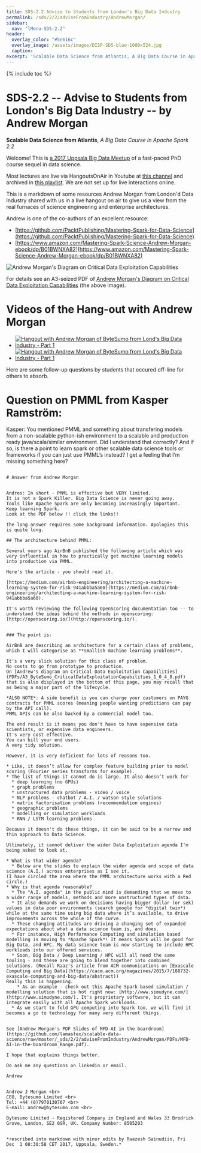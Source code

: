 ```yaml
---
title: SDS-2.2 Advise to Students from London's Big Data Industry
permalink: /sds/2/2/adviseFromIndustry/AndrewMorgan/
sidebar:
  nav: "lMenu-SDS-2.2"
header:
  overlay_color: "#5e616c"
  overlay_image: /assets/images/DISP-SDS-blue-1600x524.jpg
  caption: 
excerpt: 'Scalable Data Science from Atlantis, A Big Data Course in Apache Spark 2.2.<br /><br /><br />{::nomarkdown}<iframe style="display: inline-block;" src="https://ghbtns.com/github-btn.html?user=lamastex&repo=scalable-data-science&type=star&count=true&size=large" frameborder="0" scrolling="0" width="160px" height="30px"></iframe> <iframe style="display: inline-block;" src="https://ghbtns.com/github-btn.html?user=lamastex&repo=scalable-data-science&type=fork&count=true&size=large" frameborder="0" scrolling="0" width="158px" height="30px"></iframe>{:/nomarkdown}'
---
```


{% include toc %}

# SDS-2.2 -- Advise to Students from London's Big Data Industry -- by Andrew Morgan

**Scalable Data Science from Atlantis**, *A Big Data Course in Apache Spark 2.2*

Welcome! This is [a 2017 Uppsala Big Data Meetup](https://www.meetup.com/Uppsala-Big-Data-Meetup/) of a fast-paced PhD course sequel in data science.

Most lectures are live via HangoutsOnAir in Youtube at [this channel](https://www.youtube.com/channel/UCPJ5ALbDtuCA4DJmN3GvanA) and archived in [this playlist](https://www.youtube.com/playlist?list=PL_I1mOIPmfpawQcs9l1vYfh50RhK_UJfY). We are not set up for live interactions online.

This is a markdown of some resources Andrew Morgan from London'd Data Industry shared with us in a live hangout on air to give us a view from the real furnaces of science engineering and enterprise architectures.

Andrew is one of the co-authors of an excellent resource:
* [https://github.com/PacktPublishing/Mastering-Spark-for-Data-Science](https://github.com/PacktPublishing/Mastering-Spark-for-Data-Science)
* [https://www.amazon.com/Mastering-Spark-Science-Andrew-Morgan-ebook/dp/B01BWNXA82](https://www.amazon.com/Mastering-Spark-Science-Andrew-Morgan-ebook/dp/B01BWNXA82)

![Andrew Morgan's Diagram on Critical Data Exploitation Capabilities](https://github.com/lamastex/scalable-data-science/raw/master/_sds/2/2/adviseFromIndustry/AndrewMorgan/PNGs/shotOf_A3_ByteSumo_CriticalDataExploitationCapabilities_1_0_4_8.png)

For details see an A3-seized PDF of [Andrew Morgan's Diagram on Critical Data Exploitation Capabilities](https://github.com/lamastex/scalable-data-science/raw/master/_sds/2/2/adviseFromIndustry/AndrewMorgan/PDFs/A3_ByteSumo_CriticalDataExploitationCapabilities_1_0_4_8.pdf) (the above image).

# Videos of the Hang-out with Andrew Morgan

* [![Hangout with Andrew Morgan of ByteSumo from Lond's Big Data Industry - Part 1](http://img.youtube.com/vi/qZd-DKPKdeM/0.jpg)](https://www.youtube.com/watch?v=qZd-DKPKdeM&rel=0&autoplay=1&modestbranding=1&start=1)
* [![Hangout with Andrew Morgan of ByteSumo from Lond's Big Data Industry - Part 1](http://img.youtube.com/vi/Bp4vtT4h5m8/0.jpg)](https://www.youtube.com/watch?v=Bp4vtT4h5m8&rel=0&autoplay=1&modestbranding=1&start=1)

Here are some follow-up questions by students that occured off-line for others to absorb.

# Question on PMML from Kasper Ramström:


Kasper: You mentioned PMML and something about transfering models from a non-scalable python-ish environment to a scalable and production ready java/scala/similar environment. Did I understand that correctly? And if so, is there a point to learn spark or other scalable data science tools or frameworks if you can just use PMML’s instead? I get a feeling that I’m missing something here?
```

# Answer from Andrew Morgan


Andres: In short - PMML is effective but VERY limited. 
It is not a Spark Killer. Big Data Science is never going away. 
Tools like Apache Spark are only becoming increasingly important.
Keep learning Spark. 
Look at the PDF below !! click the links!!

The long answer requires some background information. Apologies this is quite long.

## The architecture behind PMML:

Several years ago AirBnB published the following article which was very influential in how to practically get machine learning models into production via PMML.

Here's the article - you should read it.

[https://medium.com/airbnb-engineering/architecting-a-machine-learning-system-for-risk-941abbba5a60](https://medium.com/airbnb-engineering/architecting-a-machine-learning-system-for-risk-941abbba5a60).

It's worth reviewing the following OpenScoring documentation too -- to understand the ideas behind the methods in openscoring: 
[http://openscoring.io/](http://openscoring.io/).


### The point is: 

AirBnB are describing an architecture for a certain class of problems, which I will categorise as **smallish machine learning problems**.

It's a very slick solution for this class of problem.  
No costs to go from prototype to production. 
On [Andrew's diagram on Critical Data Exploitation Capabilities](PDFs/A3_ByteSumo_CriticalDataExploitationCapabilities_1_0_4_8.pdf) that is also displayed in the bottom of this page, you may recall that as being a major part of the lifecycle.

*ALSO NOTE*: A side benefit is you can charge your customers on PAYG contracts for PMML scores (meaning people wanting predictions can pay by the API call). 
PMML APIs can be also backed by a commercial model too.

The end result is it means you don't have to have expensive data scientists, or expensive data engineers. 
It's very cost effective. 
You can bill your end users. 
A very tidy solution.

However, it is very deficient for lots of reasons too.

* Like, it doesn’t allow for complex feature building prior to model scoring (Fourier series transforms for example).
* The list of things it cannot do is large. It also doesn’t work for 
  * deep learning (no GPUs)
  * graph problems
  * unstructured data problems - video / voice 
  * NLP problems - chatbot / A.I. / watson style solutions
  * matrix factorisation problems (recommendation engines)
  * geographic problems
  * modelling or simulation workloads
  * RNN / LSTM learning problems

Because it doesn't do these things, it can be said to be a narrow and thin approach to Data Science.

Ultimately, it cannot deliver the wider Data Exploitation agenda I'm being asked to look at.

* What is that wider agenda?
  * Below are the slides to explain the wider agenda and scope of data science (A.I.) across enterprises as I see it.  
(I have circled the area where the PMML architecture works with a Red circle.) 
* Why is that agenda reasonable?
  * The "A.I. agenda" in the public mind is demanding that we move to a wider range of models, methods and more unstructured types of data.
  * It also demands we work on decisions having bigger dollar (or sek) values in data poor environments (search google for *digital twin*) while at the same time using big data where it’s available, to drive improvements across the whole of the curve.
  * These changing attitudes are driving a changing set of expanded expectations about what a data science team is, and does.
  * For instance, High Performance Computing and simulation based modelling is moving to *Apache Spark*! It means Spark will be good for Big Data, and HPC. My data science team is now starting to include HPC workloads into our offered services.
  * Soon, Big Data / Deep Learning / HPC will all need the same tooling - and these are going to blend together into combined solutions. (Recall Raaz's article from ACM communications on [Exascale Computing and Big Data](https://cacm.acm.org/magazines/2015/7/188732-exascale-computing-and-big-data/abstract))
Really this is happening. 
    * As an example - check out this Apache Spark based simulation / modelling solution that is hot right now: [http://www.simudyne.com/](http://www.simudyne.com/). It's proprietary software, but it can integrate easily with all Apache Spark workloads.
  * As we start to fold GPU computing into Spark too, we will find it becomes a go to technology for many very different things.


See [Andrew Morgan's PDF Slides of MFD-AI in the boardroom](https://github.com/lamastex/scalable-data-science/raw/master/_sds/2/2/adviseFromIndustry/AndrewMorgan/PDFs/MFD-AI-in-the-boardroom_Range.pdf).

I hope that explains things better.

Do ask me any questions on linkedin or email.

Andrew


Andrew J Morgan <br>
CEO, Bytesumo Limited <br>
Tel: +44 (0)7970130767 <br>
E-mail: andrew@bytesumo.com <br>

Bytesumo Limited - Registered Company in England and Wales 33 Brodrick Grove, London, SE2 0SR, UK. Company Number: 8505203 


*rescribed into markdown with minor edits by Raazesh Sainudiin, Fri Dec  1 08:30:58 CET 2017, Uppsala, Sweden.*
